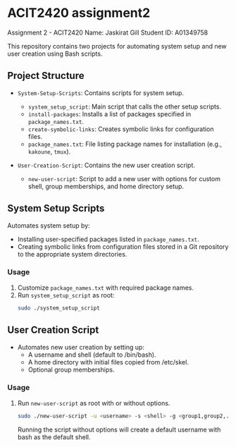 # ACIT2420 assignment2
Assignment 2 - ACIT2420
Name: Jaskirat Gill
Student ID: A01349758

This repository contains two projects for automating system setup and new user creation using Bash scripts.

## Project Structure

- `System-Setup-Scripts`: Contains scripts for system setup.
    - `system_setup_script`: Main script that calls the other setup scripts.
    - `install-packages`: Installs a list of packages specified in `package_names.txt`.
    - `create-symbolic-links`: Creates symbolic links for configuration files.
    - `package_names.txt`: File listing package names for installation (e.g., `kakoune`, `tmux`).

- `User-Creation-Script`: Contains the new user creation script.
    - `new-user-script`: Script to add a new user with options for custom shell, group memberships, and home directory setup.

## System Setup Scripts

Automates system setup by:
- Installing user-specified packages listed in `package_names.txt`.
- Creating symbolic links from configuration files stored in a Git repository to the appropriate system directories.

### Usage
1. Customize `package_names.txt` with required package names.
2. Run `system_setup_script` as root:
    ```bash
    sudo ./system_setup_script
    ```

## User Creation Script

- Automates new user creation by setting up:
    - A username and shell (default to /bin/bash).
    - A home directory with initial files copied from /etc/skel.
    - Optional group memberships.

### Usage

1. Run `new-user-script` as root with or without options.
    ```bash
    sudo ./new-user-script -u <username> -s <shell> -g <group1,group2,...>
    ```

    Running the script without options will create a default username with bash as the default shell.

